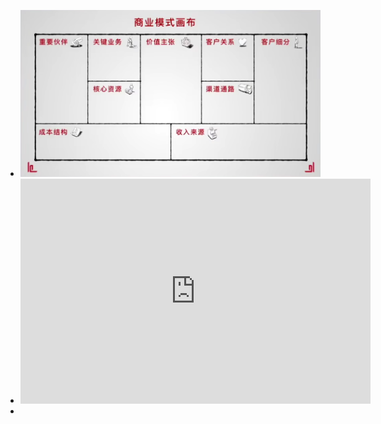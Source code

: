 - ![image.png](../assets/image_1694533295979_0.png)
- <iframe frameborder="no" framespacing="0" width="560" src="https://player.bilibili.com/player.html?bvid=BV1xG411t7R3&high_quality=1&autoplay=0" allow="accelerometer; clipboard-write; encrypted-media; gyroscope" allowfullscreen="" scrolling="no" border="0" height="360"></iframe>
-